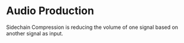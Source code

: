 # Audio Production

Sidechain Compression is reducing the volume of one signal based on another signal as input.
